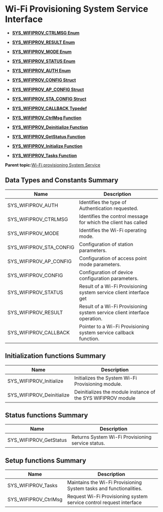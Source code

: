 # Wi-Fi Provisioning System Service Interface

-   **[SYS\_WIFIPROV\_CTRLMSG Enum](resources/GUID-3F684EBE-A5FB-4AE3-A0A8-629D54D9300B.md)**  

-   **[SYS\_WIFIPROV\_RESULT Enum](resources/GUID-7FEA46C8-788C-4E6A-B46E-5A8FEE9B7CED.md)**  

-   **[SYS\_WIFIPROV\_MODE Enum](resources/GUID-2F0FEF24-2562-4783-A816-2E0B65C679D5.md)**  

-   **[SYS\_WIFIPROV\_STATUS Enum](resources/GUID-BC6FF56F-269A-4570-B96A-76C3D29BF4D9.md)**  

-   **[SYS\_WIFIPROV\_AUTH Enum](resources/GUID-4D8F8775-405D-4FE4-B72E-9807B7005C89.md)**  

-   **[SYS\_WIFIPROV\_CONFIG Struct](resources/GUID-445B119E-3EAD-4ECB-8662-27AB3B193F52.md)**  

-   **[SYS\_WIFIPROV\_AP\_CONFIG Struct](resources/GUID-791A8D39-45C6-4D33-A082-C308E48A6D7B.md)**  

-   **[SYS\_WIFIPROV\_STA\_CONFIG Struct](resources/GUID-F46FB0B5-D797-4A03-A691-D212DA77C376.md)**  

-   **[SYS\_WIFIPROV\_CALLBACK Typedef](resources/GUID-BCF00564-E312-4462-A11B-079E6A5414EB.md)**  

-   **[SYS\_WIFIPROV\_CtrlMsg Function](resources/GUID-6FAB8216-E82D-4B1B-899B-55CC9B16302A.md)**  

-   **[SYS\_WIFIPROV\_Deinitialize Function](resources/GUID-A3BBC2D0-94C5-4D00-8A54-558B7F27500F.md)**  

-   **[SYS\_WIFIPROV\_GetStatus Function](resources/GUID-244208E3-3A35-4EA4-8A25-08FB3A0C34F1.md)**  

-   **[SYS\_WIFIPROV\_Initialize Function](resources/GUID-9015FCED-F411-41BE-B7DE-6929204283F6.md)**  

-   **[SYS\_WIFIPROV\_Tasks Function](resources/GUID-2B3ABECA-845C-4A2C-90DA-6BB38A0424F6.md)**  


**Parent topic:**[Wi-Fi provisioning System Service](GUID-6C1BB28E-7F9B-4582-8E74-E301F89C58AC.md)

## Data Types and Constants Summary

|Name|Description|
|----|-----------|
|SYS\_WIFIPROV\_AUTH|Identifies the type of Authentication requested.|
|SYS\_WIFIPROV\_CTRLMSG|Identifies the control message for which the client has called|
|SYS\_WIFIPROV\_MODE|Identifies the Wi-Fi operating mode.|
|SYS\_WIFIPROV\_STA\_CONFIG|Configuration of station parameters.|
|SYS\_WIFIPROV\_AP\_CONFIG|Configuration of access point mode parameters.|
|SYS\_WIFIPROV\_CONFIG|Configuration of device configuration parameters.|
|SYS\_WIFIPROV\_STATUS|Result of a Wi-Fi Provisioning system service client interface get|
|SYS\_WIFIPROV\_RESULT|Result of a Wi-Fi Provisioning system service client interface operation.|
|SYS\_WIFIPROV\_CALLBACK|Pointer to a Wi-Fi Provisioning system service callback function.|

## Initialization functions Summary

|Name|Description|
|----|-----------|
|SYS\_WIFIPROV\_Initialize|Initializes the System Wi-Fi Provisioning module.|
|SYS\_WIFIPROV\_Deinitialize|Deinitializes the module instance of the SYS WIFIPROV module|

## Status functions Summary

|Name|Description|
|----|-----------|
|SYS\_WIFIPROV\_GetStatus|Returns System Wi-Fi Provisioning service status.|

## Setup functions Summary

|Name|Description|
|----|-----------|
|SYS\_WIFIPROV\_Tasks|Maintains the Wi-Fi Provisioning System tasks and functionalities.|
|SYS\_WIFIPROV\_CtrlMsg|Request Wi-Fi Provisioning system service control request interface|


